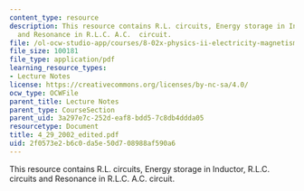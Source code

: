 ```yaml
---
content_type: resource
description: This resource contains R.L. circuits, Energy storage in Inductor, R.L.C.  circuits
  and Resonance in R.L.C. A.C.  circuit.
file: /ol-ocw-studio-app/courses/8-02x-physics-ii-electricity-magnetism-with-an-experimental-focus-spring-2005/2f0573e2b6c0da5e50d708988af590a6_4_29_2002_edited.pdf
file_size: 100181
file_type: application/pdf
learning_resource_types:
- Lecture Notes
license: https://creativecommons.org/licenses/by-nc-sa/4.0/
ocw_type: OCWFile
parent_title: Lecture Notes
parent_type: CourseSection
parent_uid: 3a297e7c-252d-eaf8-bdd5-7c8db4ddda05
resourcetype: Document
title: 4_29_2002_edited.pdf
uid: 2f0573e2-b6c0-da5e-50d7-08988af590a6
---
```

This resource contains R.L. circuits, Energy storage in Inductor, R.L.C.  circuits and Resonance in R.L.C. A.C.  circuit.